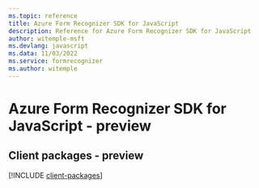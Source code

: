 ```yaml
---
ms.topic: reference
title: Azure Form Recognizer SDK for JavaScript
description: Reference for Azure Form Recognizer SDK for JavaScript
author: witemple-msft
ms.devlang: javascript
ms.data: 11/03/2022
ms.service: formrecognizer
ms.author: witemple
---
```

# Azure Form Recognizer SDK for JavaScript - preview

## Client packages - preview
[!INCLUDE [client-packages](form-recognizer-client-index.md)]